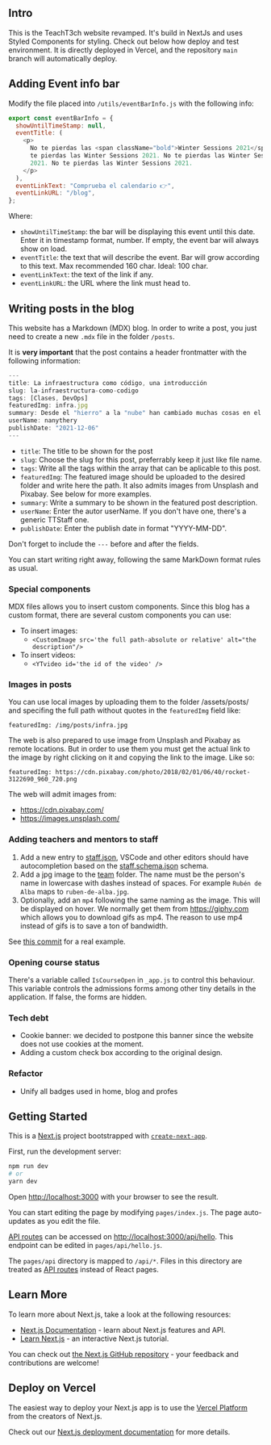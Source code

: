 ## Intro

This is the TeachT3ch website revamped. It's build in NextJs and uses Styled Components for styling. Check out below how deploy and test environment. It is directly deployed in Vercel, and the repository `main` branch will automatically deploy.

## Adding Event info bar

Modify the file placed into `/utils/eventBarInfo.js` with the following info:

```js
export const eventBarInfo = {
  showUntilTimeStamp: null,
  eventTitle: (
    <p>
      No te pierdas las <span className="bold">Winter Sessions 2021</span>. No
      te pierdas las Winter Sessions 2021. No te pierdas las Winter Sessions
      2021. No te pierdas las Winter Sessions 2021.
    </p>
  ),
  eventLinkText: "Comprueba el calendario 👉",
  eventLinkURL: "/blog",
};
```

Where:

- `showUntilTimeStamp`: the bar will be displaying this event until this date. Enter it in timestamp format, number. If empty, the event bar will always show on load.
- `eventTitle`: the text that will describe the event. Bar will grow according to this text. Max recommended 160 char. Ideal: 100 char.
- `eventLinkText`: the text of the link if any.
- `eventLinkURL`: the URL where the link must head to.

## Writing posts in the blog

This website has a Markdown (MDX) blog. In order to write a post, you just need to create a new `.mdx` file in the folder `/posts`.

It is **very important** that the post contains a header frontmatter with the following information:

```js
---
title: La infraestructura como código, una introducción
slug: la-infraestructura-como-codigo
tags: [Clases, DevOps]
featuredImg: infra.jpg
summary: Desde el "hierro" a la "nube" han cambiado muchas cosas en el mundo de la Infraestructura y el Devops. En las últimas Winter Sessions, el profe Nacho nos ha contado cómo ha sido esta evolución y cómo se hace actualmente.
userName: nanythery
publishDate: "2021-12-06"
---

```

- `title`: The title to be shown for the post
- `slug`: Choose the slug for this post, preferrably keep it just like file name.
- `tags`: Write all the tags within the array that can be aplicable to this post.
- `featuredImg`: The featured image should be uploaded to the desired folder and write here the path. It also admits images from Unsplash and Pixabay. See below for more examples.
- `summary`: Write a summary to be shown in the featured post description.
- `userName`: Enter the autor userName. If you don't have one, there's a generic TTStaff one.
- `publishDate`: Enter the publish date in format "YYYY-MM-DD".

Don't forget to include the `---` before and after the fields.

You can start writing right away, following the same MarkDown format rules as usual.

### Special components

MDX files allows you to insert custom components. Since this blog has a custom format, there are several custom components you can use:

- To insert images:
  - `<CustomImage src='the full path-absolute or relative' alt="the description"/>`
- To insert videos:
  - `<YTvideo id='the id of the video' />`

### Images in posts

You can use local images by uploading them to the folder /assets/posts/ and specifing the full path without quotes in the `featuredImg` field like:

`featuredImg: /img/posts/infra.jpg`

The web is also prepared to use image from Unsplash and Pixabay as remote locations. But in order to use them you must get the actual link to the image by right clicking on it and copying the link to the image. Like so:

`featuredImg: https://cdn.pixabay.com/photo/2018/02/01/06/40/rocket-3122690_960_720.png`

The web will admit images from:

- https://cdn.pixabay.com/
- https://images.unsplash.com/

### Adding teachers and mentors to staff

1. Add a new entry to [staff.json](utils/staff.json), VSCode and other editors should have autocompletion based on the [staff.schema.json](utils/staff.schema.json) schema.
2. Add a jpg image to the [team](public/img/team) folder. The name must be the person's name in lowercase with dashes instead of spaces. For example `Rubén de Alba` maps to `ruben-de-alba.jpg`.
3. Optionally, add an `mp4` following the same naming as the image. This will be displayed on hover. We normally get them from https://giphy.com which allows you to download gifs as mp4. The reason to use mp4 instead of gifs is to save a ton of bandwidth.

See [this commit](https://github.com/NanyThery/tt-web-react/commit/9b6b35b6245ed7e66c3fd78622836956605217f5) for a real example.

### Opening course status

There's a variable called `IsCourseOpen` in `_app.js` to control this behaviour. This variable controls the admissions forms among other tiny details in the application. If false, the forms are hidden.

### Tech debt

- Cookie banner: we decided to postpone this banner since the website does not use cookies at the moment.
- Adding a custom check box according to the original design.

### Refactor

- Unify all badges used in home, blog and profes

## Getting Started

This is a [Next.js](https://nextjs.org/) project bootstrapped with [`create-next-app`](https://github.com/vercel/next.js/tree/canary/packages/create-next-app).

First, run the development server:

```bash
npm run dev
# or
yarn dev
```

Open [http://localhost:3000](http://localhost:3000) with your browser to see the result.

You can start editing the page by modifying `pages/index.js`. The page auto-updates as you edit the file.

[API routes](https://nextjs.org/docs/api-routes/introduction) can be accessed on [http://localhost:3000/api/hello](http://localhost:3000/api/hello). This endpoint can be edited in `pages/api/hello.js`.

The `pages/api` directory is mapped to `/api/*`. Files in this directory are treated as [API routes](https://nextjs.org/docs/api-routes/introduction) instead of React pages.

## Learn More

To learn more about Next.js, take a look at the following resources:

- [Next.js Documentation](https://nextjs.org/docs) - learn about Next.js features and API.
- [Learn Next.js](https://nextjs.org/learn) - an interactive Next.js tutorial.

You can check out [the Next.js GitHub repository](https://github.com/vercel/next.js/) - your feedback and contributions are welcome!

## Deploy on Vercel

The easiest way to deploy your Next.js app is to use the [Vercel Platform](https://vercel.com/new?utm_medium=default-template&filter=next.js&utm_source=create-next-app&utm_campaign=create-next-app-readme) from the creators of Next.js.

Check out our [Next.js deployment documentation](https://nextjs.org/docs/deployment) for more details.
